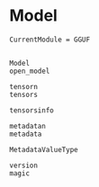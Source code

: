 # Model

```@meta
CurrentModule = GGUF
```


```@docs

Model
open_model

tensorn
tensors

tensorsinfo

metadatan
metadata

MetadataValueType

version
magic

```